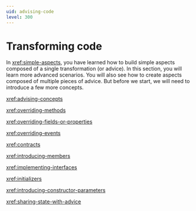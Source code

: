 ```yaml
---
uid: advising-code
level: 300
---
```


# Transforming code

In <xref:simple-aspects>, you have learned how to build simple aspects composed of a single transformation (or advice). In this section, you will learn more advanced scenarios. You will also see how to create aspects composed of multiple pieces of advice. But before we start, we will need to introduce a few more concepts.

<xref:advising-concepts>

<xref:overriding-methods>

<xref:overriding-fields-or-properties>

<xref:overriding-events>

<xref:contracts>

<xref:introducing-members>

<xref:implementing-interfaces>

<xref:initializers>

<xref:introducing-constructor-parameters>

<xref:sharing-state-with-advice>

